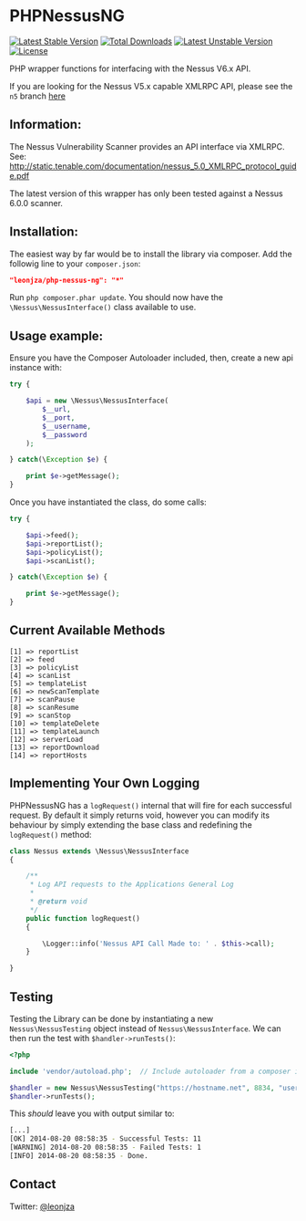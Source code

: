 PHPNessusNG
===========
[![Latest Stable Version](https://poser.pugx.org/leonjza/php-nessus-ng/v/stable.svg)](https://packagist.org/packages/leonjza/php-nessus-ng) [![Total Downloads](https://poser.pugx.org/leonjza/php-nessus-ng/downloads.svg)](https://packagist.org/packages/leonjza/php-nessus-ng) [![Latest Unstable Version](https://poser.pugx.org/leonjza/php-nessus-ng/v/unstable.svg)](https://packagist.org/packages/leonjza/php-nessus-ng) [![License](https://poser.pugx.org/leonjza/php-nessus-ng/license.svg)](https://packagist.org/packages/leonjza/php-nessus-ng)

PHP wrapper functions for interfacing with the Nessus V6.x API.

If you are looking for the Nessus V5.x capable XMLRPC API, please see the `n5` branch [here](https://github.com/leonjza/PHPNessusNG/tree/n5)

Information:
-----------
The Nessus Vulnerability Scanner provides an API interface via XMLRPC.
See: http://static.tenable.com/documentation/nessus_5.0_XMLRPC_protocol_guide.pdf

The latest version of this wrapper has only been tested against a Nessus 6.0.0 scanner.

Installation:
------------
The easiest way by far would be to install the library via composer. Add the followig line to your `composer.json`:

```json
"leonjza/php-nessus-ng": "*"
```

Run `php composer.phar update`. You should now have the `\Nessus\NessusInterface()` class available to use.

Usage example:
---------------

Ensure you have the Composer Autoloader included, then, create a new api instance with:

```php
try {

    $api = new \Nessus\NessusInterface(
        $__url,
        $__port,
        $__username,
        $__password
    );

} catch(\Exception $e) {

    print $e->getMessage();
}
```

Once you have instantiated the class, do some calls:

```php
try {

    $api->feed();
    $api->reportList();
    $api->policyList();
    $api->scanList();

} catch(\Exception $e) {

    print $e->getMessage();
}
```

Current Available Methods
-------------------------

    [1] => reportList
    [2] => feed
    [3] => policyList
    [4] => scanList
    [5] => templateList
    [6] => newScanTemplate
    [7] => scanPause
    [8] => scanResume
    [9] => scanStop
    [10] => templateDelete
    [11] => templateLaunch
    [12] => serverLoad
    [13] => reportDownload
    [14] => reportHosts
    
Implementing Your Own Logging
-----------------------------

PHPNessusNG has a `logRequest()` internal that will fire for each successful request. By default it simply returns void, however you can modify its behaviour by simply extending the base class and redefining the `logRequest()` method:

```php
class Nessus extends \Nessus\NessusInterface
{

    /**
     * Log API requests to the Applications General Log
     *
     * @return void
     */
    public function logRequest()
    {

        \Logger::info('Nessus API Call Made to: ' . $this->call);
    }

}
```
    
Testing
-------

Testing the Library can be done by instantiating a new `Nessus\NessusTesting` object instead of `Nessus\NessusInterface`. We can then run the test with `$handler->runTests()`:

```php
<?php

include 'vendor/autoload.php';  // Include autoloader from a composer install

$handler = new Nessus\NessusTesting("https://hostname.net", 8834, "username", "password");
$handler->runTests();
```

This _should_ leave you with output similar to:

```bash
[...]
[OK] 2014-08-20 08:58:35 - Successful Tests: 11
[WARNING] 2014-08-20 08:58:35 - Failed Tests: 1
[INFO] 2014-08-20 08:58:35 - Done.
```

Contact
-------
Twitter: [@leonjza](https://twitter.com/leonjza)

